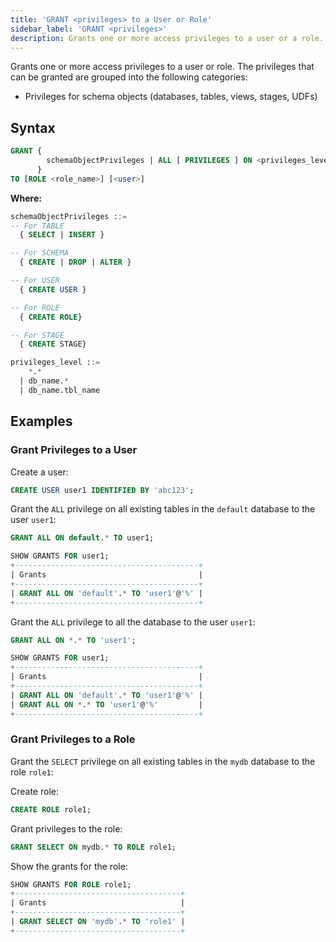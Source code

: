 ```yaml
---
title: 'GRANT <privileges> to a User or Role'
sidebar_label: 'GRANT <privileges>'
description: Grants one or more access privileges to a user or a role.
---
```


Grants one or more access privileges to a user or role. The privileges that can be granted are grouped into the following categories:
* Privileges for schema objects (databases, tables, views, stages, UDFs)

## Syntax

```sql
GRANT { 
        schemaObjectPrivileges | ALL [ PRIVILEGES ] ON <privileges_level>
      }
TO [ROLE <role_name>] [<user>]
```

**Where:**

```sql
schemaObjectPrivileges ::=
-- For TABLE
  { SELECT | INSERT }

-- For SCHEMA
  { CREATE | DROP | ALTER }

-- For USER
  { CREATE USER }

-- For ROLE
  { CREATE ROLE}

-- For STAGE
  { CREATE STAGE}
```

```sql
privileges_level ::=
    *.*
  | db_name.*
  | db_name.tbl_name
```

## Examples

### Grant Privileges to a User

Create a user:
```sql
CREATE USER user1 IDENTIFIED BY 'abc123';
```

Grant the `ALL` privilege on all existing tables in the `default` database to the user `user1`:

```sql
GRANT ALL ON default.* TO user1;
```

```sql
SHOW GRANTS FOR user1;
+-----------------------------------------+
| Grants                                  |
+-----------------------------------------+
| GRANT ALL ON 'default'.* TO 'user1'@'%' |
+-----------------------------------------+
```

Grant the `ALL` privilege to all the database to the user `user1`:

```sql
GRANT ALL ON *.* TO 'user1';
```
```sql
SHOW GRANTS FOR user1;
+-----------------------------------------+
| Grants                                  |
+-----------------------------------------+
| GRANT ALL ON 'default'.* TO 'user1'@'%' |
| GRANT ALL ON *.* TO 'user1'@'%'         |
+-----------------------------------------+
```

### Grant Privileges to a Role

Grant the `SELECT` privilege on all existing tables in the `mydb` database to the role `role1`:

Create role:
```sql 
CREATE ROLE role1;
```

Grant privileges to the role:
```sql
GRANT SELECT ON mydb.* TO ROLE role1;
```

Show the grants for the role:
```sql
SHOW GRANTS FOR ROLE role1;
+-------------------------------------+
| Grants                              |
+-------------------------------------+
| GRANT SELECT ON 'mydb'.* TO 'role1' |
+-------------------------------------+
```